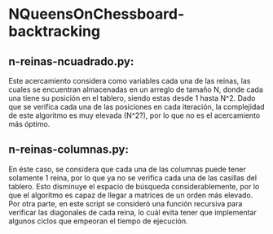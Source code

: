 # NQueensOnChessboard-backtracking


## n-reinas-ncuadrado.py:
Este acercamiento considera como variables cada una de las reinas, las cuales se encuentran almacenadas en un arreglo de tamaño N, donde cada una tiene su posición en el tablero, siendo estas desde 1 hasta N^2. Dado que se verifica cada una de las posiciones en cada iteración, la complejidad de este algoritmo es muy elevada (N^2?), por lo que no es el acercamiento más óptimo. 

## n-reinas-columnas.py:
En éste caso, se considera que cada una de las columnas puede tener solamente 1 reina, por lo que ya no se verifica cada una de las casillas del tablero. Esto disminuye el espacio de búsqueda considerablemente, por lo que el algoritmo es capaz de llegar a matrices de un orden más elevado. Por otra parte, en este script se consideró una función recursiva para verificar las diagonales de cada reina, lo cuál evita tener que implementar algunos ciclos que empeoran el tiempo de ejecución.
